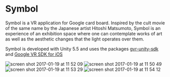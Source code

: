# Symbol

Symbol is a VR application for Google card board. Inspired by the cult movie of the same name by the Japanese artist Hitoshi Matsumoto, Symbol is an experience of an exhibition space where one can contemplate works of art as well as the aesthetic changes that the light operates over them.

Symbol is developed with Unity 5.5 and uses the packages [gvr-unity-sdk](https://github.com/googlevr/gvr-unity-sdk/) and [Google VR SDK for iOS](https://developers.google.com/vr/cardboard/overview)

![screen shot 2017-01-19 at 11 52 09](https://cloud.githubusercontent.com/assets/22668207/22182885/b20f1a5a-e0b0-11e6-95f0-40966ba1f692.png)
![screen shot 2017-01-19 at 11 50 49](https://cloud.githubusercontent.com/assets/22668207/22183019/f14f5ae2-e0b3-11e6-865c-88347ac36522.png)
![screen shot 2017-01-19 at 11 53 29](https://cloud.githubusercontent.com/assets/22668207/22183008/a3be612e-e0b3-11e6-8ea4-3caae7324175.png)
![screen shot 2017-01-19 at 11 54 12](https://cloud.githubusercontent.com/assets/22668207/22183009/a875777a-e0b3-11e6-95f0-a4419b24305c.png)
